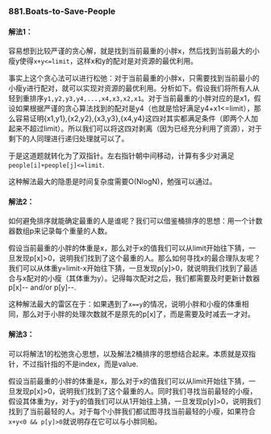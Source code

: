 ### 881.Boats-to-Save-People

#### 解法1：
容易想到比较严谨的贪心解，就是找到当前最重的小胖x，然后找到当前最大的小瘦y使得```x+y<=limit```，这样x和y的配对是对资源的最优利用。

事实上这个贪心法可以进行松弛：对于当前最重的小胖x，只需要找到当前最小的小瘦y进行配对，就可以实现对资源的最优利用。分析如下。假设我们将所有人从轻到重排序```y1,y2,y3,y4,...,x4,x3,x2,x1```。对于当前最重的小胖对应的是x1，假设如果根据严谨的贪心算法找到的配对是y4（也就是恰好满足y4+x1<=limit），那么容易证明{x1,y1},{x2,y2},{x3,y3},{x4,y4}这四对其实都满足条件（即两个人加起来不超过limit）。所以我们可以将这四对剥离（因为已经充分利用了资源），对于剩下的人同理进行递归处理就可以了。

于是这道题就转化为了双指针。左右指针朝中间移动，计算有多少对满足```people[i]+people[j]<=limit```.

这种解法最大的隐患是时间复杂度需要O(NlogN)，勉强可以通过。

#### 解法2：
如何避免排序就能确定最重的人是谁呢？我们可以借鉴桶排序的思想：用一个计数器数组p来记录每个重量的人数。

假设当前最重的小胖的体重是x，那么对于x的值我们可以从limit开始往下猜，一旦发现p[x]>0，说明我们找到了这个最重的人。那么如何寻找x的最合理队友呢？我们可以从体重y=limit-x开始往下猜，一旦发现p[y]>0，就说明我们找到了最适合与x配对的小瘦（其体重为y）。记得每次配对之后，我们都需要及时更新计数器p[x]-- and/or p[y]--.

这种解法最大的雷区在于：如果遇到了```x==y```的情况，说明小胖和小瘦的体重相同，那么对于小胖的处理次数就不是原先的p[x]了，而是需要及时减去一才对。

#### 解法3：
可以将解法1的松弛贪心思想，以及解法2桶排序的思想结合起来。本质就是双指针，不过指针指的不是index，而是value.

假设当前最重的小胖的体重是x，那么对于x的值我们可以从limit开始往下猜，一旦发现p[x]>0，说明我们找到了这个最重的人。同时我们寻找当前最轻的小瘦，假设其体重为y，对于y的值我们可以从1开始往上猜，一旦发现p[y]>0，说明我们找到了当前最轻的人。对于每个小胖我们都试图寻找当前最轻的小瘦，如果符合```x+y<0 && p[y]>0```就说明存在它可以与小胖同船。

